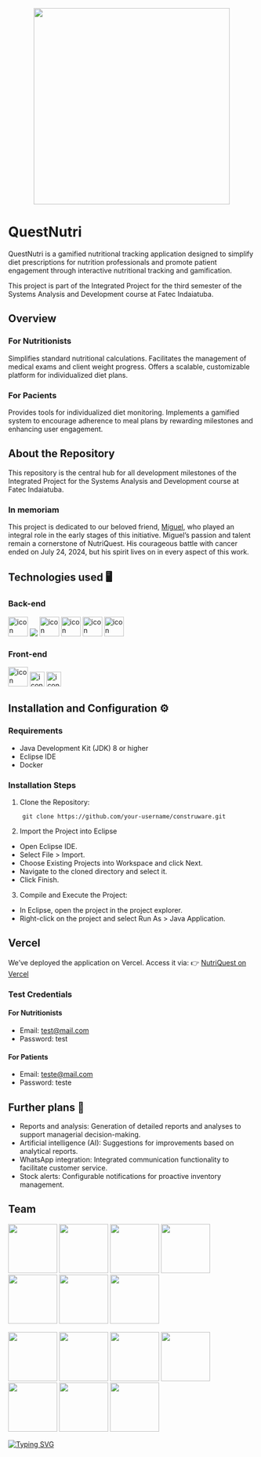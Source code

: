<div align="center"> <img src="/img/QuestNutri.png" width="400" height="400"> </div>

# QuestNutri

QuestNutri is a gamified nutritional tracking application designed to simplify diet prescriptions for nutrition professionals and promote patient engagement through interactive nutritional tracking and gamification.

This project is part of the Integrated Project for the third semester of the Systems Analysis and Development course at Fatec Indaiatuba.

## Overview
### For Nutritionists
Simplifies standard nutritional calculations.
Facilitates the management of medical exams and client weight progress.
Offers a scalable, customizable platform for individualized diet plans.
### For Pacients
Provides tools for individualized diet monitoring.
Implements a gamified system to encourage adherence to meal plans by rewarding milestones and enhancing user engagement.

## About the Repository
This repository is the central hub for all development milestones of the Integrated Project for the Systems Analysis and Development course at Fatec Indaiatuba.

### In memoriam
This project is dedicated to our beloved friend, [Miguel](https://github.com/Migu3l-Prado), who played an integral role in the early stages of this initiative. Miguel’s passion and talent remain a cornerstone of NutriQuest. His courageous battle with cancer ended on July 24, 2024, but his spirit lives on in every aspect of this work.

## Technologies used 🖥 
### Back-end
<p float="left">
    <img src="https://cdn.jsdelivr.net/gh/devicons/devicon@latest/icons/nodejs/nodejs-original.svg" alt="icon" width="40" height="40" />
    <img src= JWT />
    <img src="https://cdn.jsdelivr.net/gh/devicons/devicon@latest/icons/express/express-original.svg" alt="icon" width="40" height="40" />
    <img src="https://cdn.jsdelivr.net/gh/devicons/devicon@latest/icons/mongodb/mongodb-original.svg" alt="icon" width="40" height="40" />
    <img src="https://cdn.jsdelivr.net/gh/devicons/devicon@latest/icons/mongoose/mongoose-original.svg" alt="icon" width="40" height="40" />
    <img src="https://cdn.jsdelivr.net/gh/devicons/devicon@latest/icons/swagger/swagger-original.svg" alt="icon" width="40" height="40" />
</p>

### Front-end
<p float="left">
    <img src="https://cdn.jsdelivr.net/gh/devicons/devicon@latest/icons/react/react-original.svg" alt="icon" width="40" height="40" />
    <img src="https://cdn.jsdelivr.net/gh/devicons/devicon@latest/icons/nextjs/nextjs-original.svg" alt="icon" width="30" height="30" />
    <img src="https://cdn.jsdelivr.net/gh/devicons/devicon@latest/icons/vercel/vercel-original.svg" alt="icon" width="30" height="30" />
</p>

## Installation and Configuration ⚙
### Requirements
- Java Development Kit (JDK) 8 or higher
- Eclipse IDE
- Docker

### Installation Steps 

1. Clone the Repository:
```
    git clone https://github.com/your-username/construware.git
```

2. Import the Project into Eclipse
- Open Eclipse IDE.
- Select File > Import.
- Choose Existing Projects into Workspace and click Next.
- Navigate to the cloned directory and select it.
- Click Finish.

3. Compile and Execute the Project:
- In Eclipse, open the project in the project explorer.
- Right-click on the project and select Run As > Java Application.

## Vercel
We’ve deployed the application on Vercel. Access it via: 👉 [NutriQuest on Vercel](https://questnutri.vercel.app/)

### Test Credentials
#### For Nutritionists
- Email: test@mail.com
- Password: test

#### For Patients
- Email: teste@mail.com
- Password: teste

## Further plans 📅
- Reports and analysis: Generation of detailed reports and analyses to support managerial decision-making.  
- Artificial intelligence (AI): Suggestions for improvements based on analytical reports.
- WhatsApp integration: Integrated communication functionality to facilitate customer service.
- Stock alerts: Configurable notifications for proactive inventory management.

## Team
<p float="left">
  <img src="https://media.licdn.com/dms/image/D4E03AQE5G5I_ebYPvA/profile-displayphoto-shrink_800_800/0/1707865613539?e=1724284800&v=beta&t=MkJhfCvVNbhaDcjNN6zS2LDhguuflqZAVzWOAI75P-w" width="100" />
  <img src="https://media.licdn.com/dms/image/v2/D4D03AQFULMRKbfs5cw/profile-displayphoto-shrink_800_800/profile-displayphoto-shrink_800_800/0/1719038024808?e=1738800000&v=beta&t=-fTXzvIkZ2V7DJ0AFuhDqthMWPFqaBl3QEyHjS0KNF8" width="100" /> 
  <img src="https://media.licdn.com/dms/image/v2/D4D35AQHUP6mOqwT8XA/profile-framedphoto-shrink_800_800/profile-framedphoto-shrink_800_800/0/1719434579094?e=1733724000&v=beta&t=N7BLhJT8m2-aDB__634fF6qGgWaFRvM61rF0HZ0I0HE" width="100" />
  <img src="https://media.licdn.com/dms/image/v2/D5603AQH0oflksT_fkQ/profile-displayphoto-shrink_800_800/profile-displayphoto-shrink_800_800/0/1709664338772?e=1738800000&v=beta&t=jq3uhya5qDSbiGGlLKK1YQjzeTr4J8x7zmoECzPcnT8" width="100" />
  <img src="https://media.licdn.com/dms/image/v2/D4D03AQEWlCxIDRUeRw/profile-displayphoto-shrink_800_800/profile-displayphoto-shrink_800_800/0/1704483453828?e=1738800000&v=beta&t=BDkjlHg8yDWmhOnHcz0ZZJ0F1Ft5KrIVozxJksD7JK4" width="100" />
  <img src="https://media.licdn.com/dms/image/v2/D4D03AQFcW4a5v4cwgA/profile-displayphoto-shrink_800_800/profile-displayphoto-shrink_800_800/0/1707394394840?e=1738800000&v=beta&t=acJ3Icm5bwTD0Xj5y1sxToG_GkBL3QwujJD1FkqqX3I" width="100" />
  <img src="https://media.licdn.com/dms/image/v2/C4D03AQFJwGThl0mHEA/profile-displayphoto-shrink_800_800/profile-displayphoto-shrink_800_800/0/1652219794267?e=1738800000&v=beta&t=yIyCuXeErQ_8nKIiXBW0dh_L1oS17dtEs06g4SGtSl0" width="100" />
</p>
<p float="left">
  <a href="https://www.linkedin.com/in/pedro-mendes-5b133b20a/"><img src="https://img.shields.io/badge/LinkedIn-0077B5?style=for-the-badge&logo=linkedin&logoColor=white" width="100"/></a>
  <a href="https://www.linkedin.com/in/ellen-caroline0107/"><img src="https://img.shields.io/badge/LinkedIn-0077B5?style=for-the-badge&logo=linkedin&logoColor=white" width="100"/></a>
  <a href="https://www.linkedin.com/in/arthur-pereira-silva/"><img src="https://img.shields.io/badge/LinkedIn-0077B5?style=for-the-badge&logo=linkedin&logoColor=white" width="100"/></a>
  <a href="https://www.linkedin.com/in/joãovitorcaetanoo/"><img src="https://img.shields.io/badge/LinkedIn-0077B5?style=for-the-badge&logo=linkedin&logoColor=white" width="100"/></a>
  <a href="https://www.linkedin.com/in/nahurstreit/"><img src="https://img.shields.io/badge/LinkedIn-0077B5?style=for-the-badge&logo=linkedin&logoColor=white" width="100"/></a>
  <a href="https://www.linkedin.com/in/bruno-soares-da-silva-b476b8268/"><img src="https://img.shields.io/badge/LinkedIn-0077B5?style=for-the-badge&logo=linkedin&logoColor=white" width="100"/></a>
  <a href="https://www.linkedin.com/in/lucas-paulo-de-souza-b73b7a232/"><img src="https://img.shields.io/badge/LinkedIn-0077B5?style=for-the-badge&logo=linkedin&logoColor=white" width="100"/></a>
</p>

[![Typing SVG](https://readme-typing-svg.demolab.com?font=Bebas+Neue&size=40&pause=1000&color=2F7FC4&random=false&width=680&height=60&lines=NutriQuest;😄;%F0%9F%8F%97%EF%B8%8F%F0%9F%93%8A%F0%9F%9B%A0%EF%B8%8F)](https://git.io/typing-svg)
